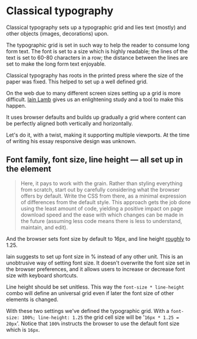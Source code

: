 # Classical typography

Classical typography sets up a typographic grid and lies text (mostly) and other objects (images, decorations) upon.

The typographic grid is set in such way to help the reader to consume long form text. The font is set to a size which is highly readable; the lines of the text is set to 60-80 characters in a row; the distance between the lines are set to make the long form text enjoyable.

Classical typography has roots in the printed press where the size of the paper was fixed. This helped to set up a well defined grid.

On the web due to many different screen sizes setting up a grid is more difficult. [Iain Lamb](http://lamb.cc/typograph/) gives us an enlightening study and a tool to make this happen.

It uses browser defaults and builds up gradually a grid where content can be perfectly aligned both vertically and horizontally.

Let's do it, with a twist, making it supporting multiple viewports. At the time of writing his essay responsive design was unknown.

## Font family, font size, line height &mdash; all set up in the <body> element

> Here, it pays to work with the grain. Rather than styling everything from scratch, start out by carefully considering what the browser offers by default. Write the CSS from there, as a minimal expression of differences from the default style. This approach gets the job done using the least amount of code, yielding a positive impact on page download speed and the ease with which changes can be made in the future (assuming less code means there is less to understand, maintain, and edit).

And the browser sets font size by default to 16px, and line height [roughly](https://developer.mozilla.org/en-US/docs/Web/CSS/line-height) to 1.25.

Iain suggests to set up font size in % instead of any other unit. This is an unobtrusive way of setting font size. It doesn't overwrite the font size set in the browser preferences, and it allows users to increase or decrease font size with keyboard shortcuts.

Line height should be set unitless. This way the `font-size * line-height` combo will define an universal grid even if later the font size of other elements is changed.

With these two settings we've defined the typographic grid. With a `font-size: 100%; line-height: 1.25` the grid cell size will be '`16px * 1.25 = 20px`'. Notice that `100%` instructs the browser to use the default font size which is `16px`.
